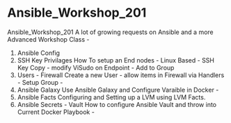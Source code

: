 # Ansible_Workshop_201
Ansible_Workshop_201
A lot of growing requests on Ansible and a more Advanced Workshop Class - 
1. Ansible Config
2. SSH Key Privilages
How To setup an End nodes - Linux Based - SSH Key Copy - modify ViSudo on Endpoint - Add to Group
3. Users - Firewall
Create a new User - allow items in Firewall via Handlers - Setup Group - 
4. Ansible Galaxy
Use Ansible Galaxy and Configure Varaible in Docker - 
5. Ansible Facts
Configuring and Setting up a LVM using LVM Facts. 
6. Ansible Secrets - Vault
How to configure Ansible Vault and throw into Current Docker Playbook - 



